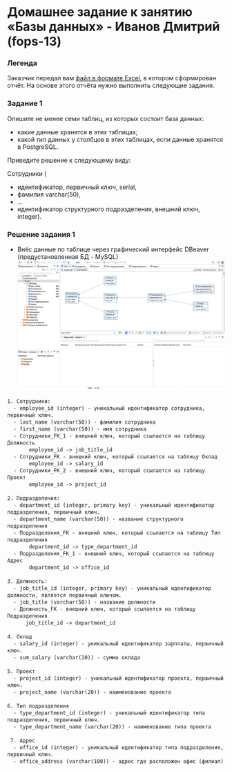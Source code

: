# Домашнее задание к занятию «Базы данных» - Иванов Дмитрий (fops-13)


### Легенда

Заказчик передал вам [файл в формате Excel](files/hw-12-1.xlsx), в котором сформирован отчёт. 
На основе этого отчёта нужно выполнить следующие задания.

### Задание 1

Опишите не менее семи таблиц, из которых состоит база данных:

- какие данные хранятся в этих таблицах;
- какой тип данных у столбцов в этих таблицах, если данные хранятся в PostgreSQL.

Приведите решение к следующему виду:

Сотрудники (

- идентификатор, первичный ключ, serial,
- фамилия varchar(50),
- ...
- идентификатор структурного подразделения, внешний ключ, integer).


### Решение задания 1

- Внёс данные по таблице через графический интерфейс DBeaver (предустановленная БД - MySQL)
![dbeaver](https://github.com/dmlorren/netology-homework/blob/main/Data_storage/img/bd1.png)

```
1. Сотрудники:
  - employee_id (integer) - уникальный идентификатор сотрудника, первичный ключ.
  - last_name (varchar(50)) - фамилия сотрудника
  - first_name (varchar(50)) - имя сотрудника
  - Сотрудники_FK_1 - внешний ключ, который ссылается на таблицу Должность
       employee_id -> job_title_id
  - Сотрудники_FK - внешний ключ, который ссылается на таблицу Оклад
       employee_id -> salary_id
  - Сотрудники_FK_2 - внешний ключ, который ссылается на таблицу Проект
       employee_id -> project_id

2. Подразделения:
  - department_id (integer, primary key) - уникальный идентификатор подразделения, первичный ключ.
  - department_name (varchar(50)) - название структурного подразделения
  - Подразделения_FK - внешний ключ, который ссылается на таблицу Тип подразделения
       department_id -> type_department_id
  - Подразделения_FK_1 - внешний ключ, который ссылается на таблицу Адрес
       department_id -> office_id

3. Должность:
  - job_title_id (integer, primary key) - уникальный идентификатор должности, является первичный ключом.
  - job_title (varchar(50)) - название должности
  - Должность_FK - внешний ключ, который ссылается на таблицу Подразделения
      job_title_id -> department_id

4. Оклад
  - salary_id (integer) - уникальный идентификатор зарплаты, первичный ключ.
  - sum_salary (varchar(10)) - сумма оклада   

5. Проект
  - project_id (integer) - уникальный идентификатор проекта, первичный ключ.
  - project_name (varchar(20)) - наименование проекта

6. Тип подразделения
  - type_department_id (integer) - уникальный идентификатор типа подразделения, первичный ключ.
  - type_department_name (varchar(20)) - наименование типа проекта

 7. Адрес
  - office_id (integer) - уникальный идентификатор типа подразделения, первичный ключ.
  - office_address (varchar(100)) - адрес где расположен офис (филиал)
```